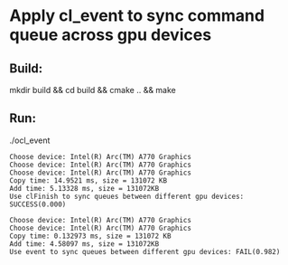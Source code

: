 # Apply cl_event to sync command queue across gpu devices


## Build:
   mkdir build && cd build && cmake .. && make

## Run:
   ./ocl_event

    
    Choose device: Intel(R) Arc(TM) A770 Graphics
    Choose device: Intel(R) Arc(TM) A770 Graphics
    Choose device: Intel(R) Arc(TM) A770 Graphics
    Copy time: 14.9521 ms, size = 131072 KB
    Add time: 5.13328 ms, size = 131072KB
    Use clFinish to sync queues between different gpu devices: SUCCESS(0.000)

    Choose device: Intel(R) Arc(TM) A770 Graphics
    Choose device: Intel(R) Arc(TM) A770 Graphics
    Copy time: 0.132973 ms, size = 131072 KB
    Add time: 4.58097 ms, size = 131072KB
    Use event to sync queues between different gpu devices: FAIL(0.982)




